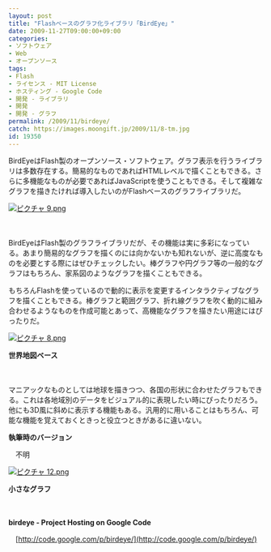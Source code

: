 ```yaml
---
layout: post
title: "Flashベースのグラフ化ライブラリ「BirdEye」"
date: 2009-11-27T09:00:00+09:00
categories:
- ソフトウェア
- Web
- オープンソース
tags: 
- Flash
- ライセンス - MIT License
- ホスティング - Google Code
- 開発 - ライブラリ
- 開発
- 開発 - グラフ
permalink: /2009/11/birdeye/
catch: https://images.moongift.jp/2009/11/8-tm.jpg
id: 19350
---
```

BirdEyeはFlash製のオープンソース・ソフトウェア。グラフ表示を行うライブラリは多数存在する。簡易的なものであればHTMLレベルで描くこともできる。さらに多機能なものが必要であればJavaScriptを使うこともできる。そして複雑なグラフを描きたければ導入したいのがFlashベースのグラフライブラリだ。

  

[![ピクチャ 9.png](https://images.moongift.jp/2009/11/9-tm.jpg)](https://images.moongift.jp/2009/11/9.png)

  

　

  

BirdEyeはFlash製のグラフライブラリだが、その機能は実に多彩になっている。あまり簡易的なグラフを描くのには向かないかも知れないが、逆に高度なものを必要とする際にはぜひチェックしたい。棒グラフや円グラフ等の一般的なグラフはもちろん、家系図のようなグラフを描くこともできる。

  
  
<!--more-->

もちろんFlashを使っているので動的に表示を変更するインタラクティブなグラフを描くこともできる。棒グラフと範囲グラフ、折れ線グラフを吹く動的に組み合わせるようなものを作成可能とあって、高機能なグラフを描きたい用途にはぴったりだ。

  

[![ピクチャ 8.png](https://images.moongift.jp/2009/11/8-tm.jpg)](https://images.moongift.jp/2009/11/8.png)  
  
**世界地図ベース**

  

　

  

マニアックなものとしては地球を描きつつ、各国の形状に合わせたグラフもできる。これは各地域別のデータをビジュアル的に表現したい時にぴったりだろう。他にも3D風に斜めに表示する機能もある。汎用的に用いることはもちろん、可能な機能を覚えておくときっと役立つときがあるに違いない。

  

**執筆時のバージョン**  
  
　不明

  

[![ピクチャ 12.png](https://images.moongift.jp/2009/11/12-tm.jpg)](https://images.moongift.jp/2009/11/12.png)  
  
**小さなグラフ**

  

　

  

**birdeye - Project Hosting on Google Code**  
  
　[http://code.google.com/p/birdeye/](http://code.google.com/p/birdeye/)

  
